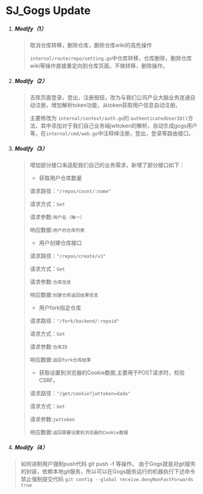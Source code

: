 # SJ_Gogs  Update

1. ##### Modify（1）

   >取消仓库转移，删除仓库，删除仓库wiki的高危操作
   >
   >`internal/route/repo/setting.go`中仓库转移，仓库删除，删除仓库wiki等操作直接重定向到仓库页面。不做转移，删除操作。

2. ##### Modify（2）

   >去除页面登录，登出，注册按钮，改为与我们公司产业大脑业务连通自动注册，增加解析token功能，从token获取用户信息自动注册。
   >
   >主要修改为 `internal/context/auth.go`的 `authenticatedUserID()`方法，其中添加对于我们自己业务端jwttoken的解析，自动生成gogs用户等，在`internal/cmd/web.go`中注释掉注册，登出，登录等路由接口。

3. ##### Modify（3）

   >增加部分接口来适配我们自己的业务需求，新增了部分接口如下：
   >
   >- 获取用户仓库数量
   >
   >  请求路径：`"/repos/count/:name"` 
   >
   >  请求方式：`Get`
   >
   >  请求参数:`用户名（唯一）`
   >
   >  响应数据:`用户的仓库列表`
   >
   >- 用户创建仓库接口
   >
   >  请求路径：`"/repos/create/v1"` 
   >
   >  请求方式：`Get`
   >
   >  请求参数:`仓库信息`
   >
   >  响应数据:`创建仓库返回结果信息`
   >
   >- 用户fork指定仓库
   >
   >  请求路径：`"/fork/backend/:repoid"` 
   >
   >  请求方式：`Get`
   >
   >  请求参数:`仓库ID`
   >
   >  响应数据:`返回fork仓库结果`
   >- 获取设置到浏览器的Cookie数据,主要用于POST请求时，校验CSRF。
    >
   >  请求路径：`"/get/cookie?jwttoken=dada"` 
   >
   >  请求方式：`Get`
   >
   >  请求参数:`jwttoken`
   >
   >  响应数据:`返回需要设置到浏览器的Cookie数据`

4. ##### Modify（4）
> 如何进制用户强制push代码 git push -f 等操作。
> 由于Gogs就是对git服务的封装，依赖本地git服务，所以可以在Gogs服务运行的机器执行下述命令 禁止强制提交代码
> `git config --global receive.denyNonFastForwards true`